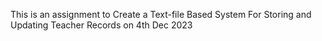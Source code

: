 This is an assignment to Create a Text-file Based System For Storing and Updating Teacher Records on 4th Dec 2023